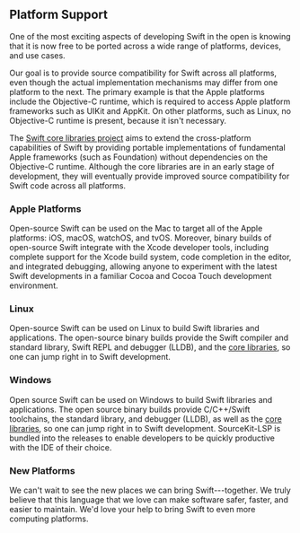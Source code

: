 ## Platform Support

One of the most exciting aspects of developing Swift in the open is knowing that it is now free to be ported across a wide range of platforms, devices, and use cases.

Our goal is to provide source compatibility for Swift across all platforms, even though the actual implementation mechanisms may differ from one platform to the next. The primary example is that the Apple platforms include the Objective-C runtime, which is required to access Apple platform frameworks such as UIKit and AppKit. On other platforms, such as Linux, no Objective-C runtime is present, because it isn't necessary.

The [Swift core libraries project](/documentation/core-libraries/) aims to
extend the cross-platform capabilities of Swift by providing portable
implementations of fundamental Apple frameworks (such as Foundation)
without dependencies on the Objective-C runtime. Although the core
libraries are in an early stage of development, they will eventually
provide improved source compatibility for Swift code across all
platforms.

### Apple Platforms

Open-source Swift can be used on the Mac to target all of the Apple
platforms: iOS, macOS, watchOS, and tvOS. Moreover, binary builds of
open-source Swift integrate with the Xcode developer tools, including
complete support for the Xcode build system, code completion in the
editor, and integrated debugging, allowing anyone to experiment with
the latest Swift developments in a familiar Cocoa and Cocoa Touch
development environment.


### Linux

Open-source Swift can be used on Linux to build Swift libraries and
applications. The open-source binary builds provide the Swift compiler and standard library, Swift REPL and debugger (LLDB), and the [core libraries](/documentation/core-libraries/), so one can jump right in to Swift development.


### Windows

Open source Swift can be used on Windows to build Swift libraries and applications. The open source binary builds provide C/C++/Swift toolchains, the standard library, and debugger (LLDB), as well as the [core libraries](/documentation/core-libraries/), so one can jump right in to Swift development. SourceKit-LSP is bundled into the releases to enable developers to be quickly productive with the IDE of their choice.

### New Platforms

We can't wait to see the new places we can bring Swift---together.  We truly believe that this language that we love can make software safer, faster, and easier to maintain.  We'd love your help to bring Swift to even more computing platforms.
